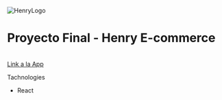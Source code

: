 ![HenryLogo](https://static.wixstatic.com/media/85087f_0d84cbeaeb824fca8f7ff18d7c9eaafd~mv2.png/v1/fill/w_160,h_30,al_c,q_85,usm_0.66_1.00_0.01/Logo_completo_Color_1PNG.webp)

# Proyecto Final - Henry E-commerce
<br />
<a href='https://tresjota-ecommerce.vercel.app/'>Link a la App</a>

<p>Tachnologies</p>
<ul>
<li>React</li>



</ul>
